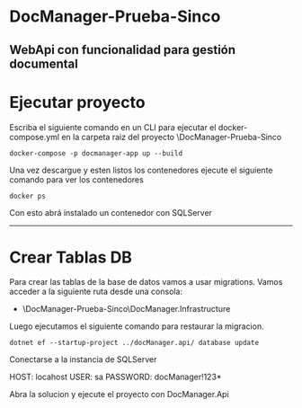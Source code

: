 # DocManager-Prueba-Sinco

WebApi con funcionalidad para gestión documental
---

# Ejecutar proyecto
Escriba el siguiente comando en un CLI para ejecutar el docker-compose.yml en la carpeta raiz del proyecto  \DocManager-Prueba-Sinco
```shell
docker-compose -p docmanager-app up --build
```

Una vez descargue y esten listos los contenedores ejecute el siguiente comando para ver los contenedores

```shell
docker ps 
```
Con esto abrá instalado un contenedor con SQLServer

---
# Crear Tablas DB

Para crear las tablas de la base de datos vamos a usar migrations.
Vamos acceder a la siguiente ruta desde una consola: 

- \DocManager-Prueba-Sinco\DocManager.Infrastructure

Luego ejecutamos el siguiente comando para restaurar la migracion.

```shell
dotnet ef --startup-project ../docManager.api/ database update
```

Conectarse a la instancia de SQLServer

HOST: locahost
USER: sa
PASSWORD: docManager!123*

Abra la solucion y ejecute el proyecto con DocManager.Api

